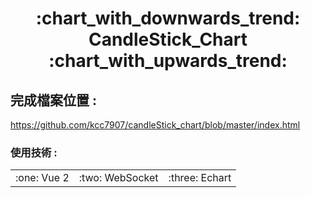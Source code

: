 <h1 align="center">:chart_with_downwards_trend: CandleStick_Chart :chart_with_upwards_trend:</h1>

## 完成檔案位置 :
https://github.com/kcc7907/candleStick_chart/blob/master/index.html
<h3 >使用技術 : </h3>
<table>
  <tbody>
    <tr>
      <td align="center" valign="middle">
        :one: Vue 2
      </td>
      <td align="center" valign="middle">
       :two: WebSocket
      </td>
      <td align="center" valign="middle">
       :three: Echart
      </td>
    </tr>
  </tbody>
</table>
